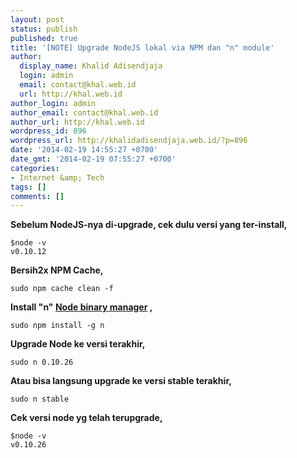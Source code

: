 ```yaml
---
layout: post
status: publish
published: true
title: '[NOTE] Upgrade NodeJS lokal via NPM dan "n" module'
author:
  display_name: Khalid Adisendjaja
  login: admin
  email: contact@khal.web.id
  url: http://khal.web.id
author_login: admin
author_email: contact@khal.web.id
author_url: http://khal.web.id
wordpress_id: 896
wordpress_url: http://khalidadisendjaja.web.id/?p=896
date: '2014-02-19 14:55:27 +0700'
date_gmt: '2014-02-19 07:55:27 +0700'
categories:
- Internet &amp; Tech
tags: []
comments: []
---
```

**Sebelum NodeJS-nya di-upgrade, cek dulu versi yang ter-install,**

 
    $node -v
    v0.10.12

**Bersih2x NPM Cache,**

 
    sudo npm cache clean -f

**Install "n" [Node binary manager](https://github.com/visionmedia/n) ,**

 
    sudo npm install -g n

**Upgrade Node ke versi terakhir,**

 
    sudo n 0.10.26

**Atau bisa langsung upgrade ke versi stable terakhir,**

 
    sudo n stable

**Cek versi node yg telah terupgrade,**

 
    $node -v
    v0.10.26